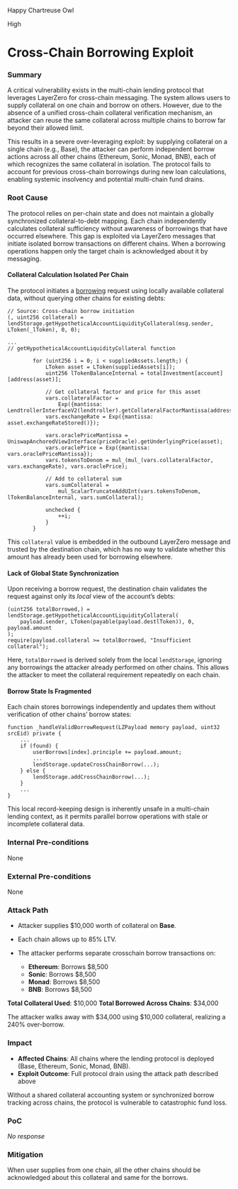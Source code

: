 Happy Chartreuse Owl

High

# Cross-Chain Borrowing Exploit

### Summary

A critical vulnerability exists in the multi-chain lending protocol that leverages LayerZero for cross-chain messaging. The system allows users to supply collateral on one chain and borrow on others. However, due to the absence of a unified cross-chain collateral verification mechanism, an attacker can reuse the same collateral across multiple chains to borrow far beyond their allowed limit.

This results in a severe over-leveraging exploit: by supplying collateral on a single chain (e.g., Base), the attacker can perform independent borrow actions across all other chains (Ethereum, Sonic, Monad, BNB), each of which recognizes the same collateral in isolation. The protocol fails to account for previous cross-chain borrowings during new loan calculations, enabling systemic insolvency and potential multi-chain fund drains.



### Root Cause

The protocol relies on per-chain state and does not maintain a globally synchronized collateral-to-debt mapping. Each chain independently calculates collateral sufficiency without awareness of borrowings that have occurred elsewhere. This gap is exploited via LayerZero messages that initiate isolated borrow transactions on different chains. When a borrowing operations happen only the target chain is acknowledged about it by messaging.

#### **Collateral Calculation Isolated Per Chain**

The protocol initiates a [borrowing](https://github.com/sherlock-audit/2025-05-lend-audit-contest/blob/main/Lend-V2/src/LayerZero/CrossChainRouter.sol#L113) request using locally available collateral data, without querying other chains for existing debts:

```solidity
// Source: Cross-chain borrow initiation
(, uint256 collateral) = lendStorage.getHypotheticalAccountLiquidityCollateral(msg.sender, LToken(_lToken), 0, 0);

...
// getHypotheticalAccountLiquidityCollateral function

        for (uint256 i = 0; i < suppliedAssets.length;) {
            LToken asset = LToken(suppliedAssets[i]);
            uint256 lTokenBalanceInternal = totalInvestment[account][address(asset)];

            // Get collateral factor and price for this asset
            vars.collateralFactor =
                Exp({mantissa: LendtrollerInterfaceV2(lendtroller).getCollateralFactorMantissa(address(asset))});
            vars.exchangeRate = Exp({mantissa: asset.exchangeRateStored()});

            vars.oraclePriceMantissa = UniswapAnchoredViewInterface(priceOracle).getUnderlyingPrice(asset);
            vars.oraclePrice = Exp({mantissa: vars.oraclePriceMantissa});
            vars.tokensToDenom = mul_(mul_(vars.collateralFactor, vars.exchangeRate), vars.oraclePrice);

            // Add to collateral sum
            vars.sumCollateral =
                mul_ScalarTruncateAddUInt(vars.tokensToDenom, lTokenBalanceInternal, vars.sumCollateral);

            unchecked {
                ++i;
            }
        }
```

This `collateral` value is embedded in the outbound LayerZero message and trusted by the destination chain, which has no way to validate whether this amount has already been used for borrowing elsewhere.

#### **Lack of Global State Synchronization**

Upon receiving a borrow request, the destination chain validates the request against only its *local* view of the account’s debts:

```solidity
(uint256 totalBorrowed,) = lendStorage.getHypotheticalAccountLiquidityCollateral(
    payload.sender, LToken(payable(payload.destlToken)), 0, payload.amount
);
require(payload.collateral >= totalBorrowed, "Insufficient collateral");
```

Here, `totalBorrowed` is derived solely from the local `lendStorage`, ignoring any borrowings the attacker already performed on other chains. This allows the attacker to meet the collateral requirement repeatedly on each chain.

#### **Borrow State Is Fragmented**

Each chain stores borrowings independently and updates them without verification of other chains’ borrow states:

```solidity
function _handleValidBorrowRequest(LZPayload memory payload, uint32 srcEid) private {
    ...
    if (found) {
        userBorrows[index].principle += payload.amount;
        ...
        lendStorage.updateCrossChainBorrow(...);
    } else {
        lendStorage.addCrossChainBorrow(...);
    }
    ...
}
```

This local record-keeping design is inherently unsafe in a multi-chain lending context, as it permits parallel borrow operations with stale or incomplete collateral data.


### Internal Pre-conditions

None

### External Pre-conditions

None

### Attack Path

* Attacker supplies \$10,000 worth of collateral on **Base**.
* Each chain allows up to 85% LTV.
* The attacker performs separate crosschain borrow transactions on:

  * **Ethereum**: Borrows \$8,500
  * **Sonic**: Borrows \$8,500
  * **Monad**: Borrows \$8,500
  * **BNB**: Borrows \$8,500

**Total Collateral Used**: \$10,000
**Total Borrowed Across Chains**: \$34,000

The attacker walks away with \$34,000 using \$10,000 collateral, realizing a 240% over-borrow.

### Impact

* **Affected Chains**: All chains where the lending protocol is deployed (Base, Ethereum, Sonic, Monad, BNB).
* **Exploit Outcome**: Full protocol drain using the attack path described above


Without a shared collateral accounting system or synchronized borrow tracking across chains, the protocol is vulnerable to catastrophic fund loss.

### PoC

_No response_

### Mitigation

When user supplies from one chain, all the other chains should be acknowledged about this collateral and same for the borrows. 